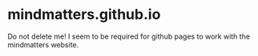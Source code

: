 # mindmatters.github.io

Do not delete me! I seem to be required for github pages to work with the mindmatters website.
